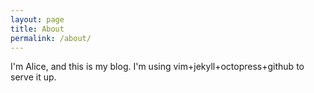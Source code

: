 ```yaml
---
layout: page
title: About
permalink: /about/
---
```


I'm Alice, and this is my blog. I'm using vim+jekyll+octopress+github to serve it up.
